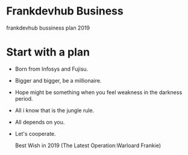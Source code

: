 # Frankdevhub Business
frankdevhub bussiness plan 2019

# Start with a plan
- Born from Infosys and Fujisu.
- Bigger and bigger, be a millionaire.
- Hope might be something when you feel weakness in the darkness period.
- All i know that is the jungle rule.
- All depends on you.
- Let's cooperate.

  Best Wish in 2019 (The Latest Operation:Warloard Frankie)
